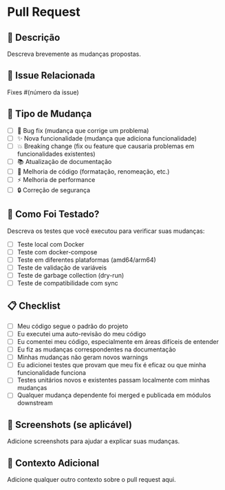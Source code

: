 # Pull Request

## 📝 Descrição
Descreva brevemente as mudanças propostas.

## 🔗 Issue Relacionada
Fixes #(número da issue)

## 🎯 Tipo de Mudança
- [ ] 🐛 Bug fix (mudança que corrige um problema)
- [ ] ✨ Nova funcionalidade (mudança que adiciona funcionalidade)
- [ ] 💥 Breaking change (fix ou feature que causaria problemas em funcionalidades existentes)
- [ ] 📚 Atualização de documentação
- [ ] 🎨 Melhoria de código (formatação, renomeação, etc.)
- [ ] ⚡ Melhoria de performance
- [ ] 🔒 Correção de segurança

## 🧪 Como Foi Testado?
Descreva os testes que você executou para verificar suas mudanças:
- [ ] Teste local com Docker
- [ ] Teste com docker-compose
- [ ] Teste em diferentes plataformas (amd64/arm64)
- [ ] Teste de validação de variáveis
- [ ] Teste de garbage collection (dry-run)
- [ ] Teste de compatibilidade com sync

## 📋 Checklist
- [ ] Meu código segue o padrão do projeto
- [ ] Eu executei uma auto-revisão do meu código
- [ ] Eu comentei meu código, especialmente em áreas difíceis de entender
- [ ] Eu fiz as mudanças correspondentes na documentação
- [ ] Minhas mudanças não geram novos warnings
- [ ] Eu adicionei testes que provam que meu fix é eficaz ou que minha funcionalidade funciona
- [ ] Testes unitários novos e existentes passam localmente com minhas mudanças
- [ ] Qualquer mudança dependente foi merged e publicada em módulos downstream

## 📸 Screenshots (se aplicável)
Adicione screenshots para ajudar a explicar suas mudanças.

## 🔗 Contexto Adicional
Adicione qualquer outro contexto sobre o pull request aqui.